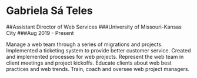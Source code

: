 # Gabriela Sá Teles

##Assistant Director of Web Services
###University of Missouri-Kansas City
###Aug 2019 - Present

Manage a web team through a series of migrations and projects.
Implemented a ticketing system to provide better customer service.
Created and implemented processes for web projects.
Represent the web team in client meetings and project kickoffs.
Educate clients about web best practices and web trends.
Train, coach and oversee web project managers.
